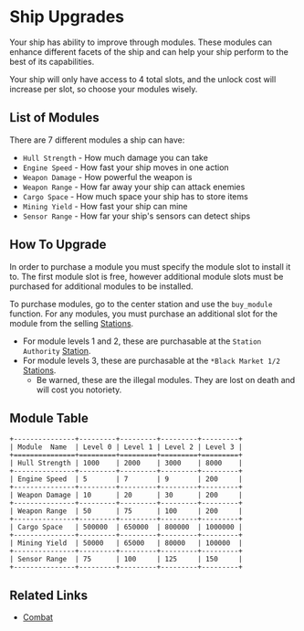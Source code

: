 # Ship Upgrades

Your ship has ability to improve through modules. These modules can enhance different facets of the ship
and can help your ship perform to the best of its capabilities.

Your ship will only have access to 4 total slots, and the unlock cost will increase per slot, so choose your modules wisely.

## List of Modules

There are 7 different modules a ship can have:
* `Hull Strength` - How much damage you can take
* `Engine Speed` - How fast your ship moves in one action
* `Weapon Damage` - How powerful the weapon is
* `Weapon Range` - How far away your ship can attack enemies
* `Cargo Space` - How much space your ship has to store items
* `Mining Yield` - How fast your ship can mine
* `Sensor Range` - How far your ship's sensors can detect ships

## How To Upgrade

In order to purchase a module you must specify the module slot to install it to.
The first module slot is free, however additional module slots must be purchased for additional modules to be installed.


To purchase modules, go to the center station and use the `buy_module` function.
For any modules, you must purchase an additional slot for the module from the selling [Stations](stations.md).
- For module levels 1 and 2, these are purchasable at the `Station Authority` [Station](stations.md).
- For module levels 3, these are purchasable at the `*Black Market 1/2` [Stations](stations.md).
  - Be warned, these are the illegal modules. They are lost on death and will cost you notoriety.

## Module Table

```eval_rst
+---------------+---------+---------+---------+---------+
| Module  Name  | Level 0 | Level 1 | Level 2 | Level 3 |
+===============+=========+=========+=========+=========+
| Hull Strength | 1000    | 2000    | 3000    | 8000    |
+---------------+---------+---------+---------+---------+
| Engine Speed  | 5       | 7       | 9       | 200     |
+---------------+---------+---------+---------+---------+
| Weapon Damage | 10      | 20      | 30      | 200     |
+---------------+---------+---------+---------+---------+
| Weapon Range  | 50      | 75      | 100     | 200     |
+---------------+---------+---------+---------+---------+
| Cargo Space   | 500000  | 650000  | 800000  | 1000000 |
+---------------+---------+---------+---------+---------+
| Mining Yield  | 50000   | 65000   | 80000   | 100000  |
+---------------+---------+---------+---------+---------+
| Sensor Range  | 75      | 100     | 125     | 150     |
+---------------+---------+---------+---------+---------+
```

## Related Links

* [Combat](combat.md)